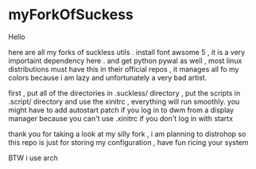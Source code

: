 # myForkOfSuckess

Hello

here are all my forks of suckless utils .
install font awsome 5 , it is a very importaint dependency here .
and get python pywal as well , most linux distributions must have this in their official repos , it manages all fo my colors because i am lazy and unfortunately a very bad artist.


first , put all of the directories in .suckless/ directory , put the scripts in .script/ directory and use the xinitrc , everything will run smoothly. you might have to add autostart patch if you log in to dwm from a display manager because you can't use .xinitrc if you don't log in with startx

thank you for taking a look at my silly fork , i am planning to distrohop so this repo is just for storing my configuration  , have fun ricing your system 



BTW i use arch
